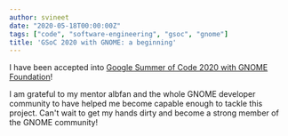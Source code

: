 ```yaml
---
author: svineet
date: "2020-05-18T00:00:00Z"
tags: ["code", "software-engineering", "gsoc", "gnome"]
title: 'GSoC 2020 with GNOME: a beginning'
---
```


I have been accepted into [Google Summer of Code 2020 with GNOME Foundation][1]!

I am grateful to my mentor albfan and the whole GNOME developer community to have helped
me become capable enough to tackle this project. Can't wait to get my hands dirty
and become a strong member of the GNOME community!


[1]: https://summerofcode.withgoogle.com/dashboard/project/4753159408320512/overview/ "Proposal link"

